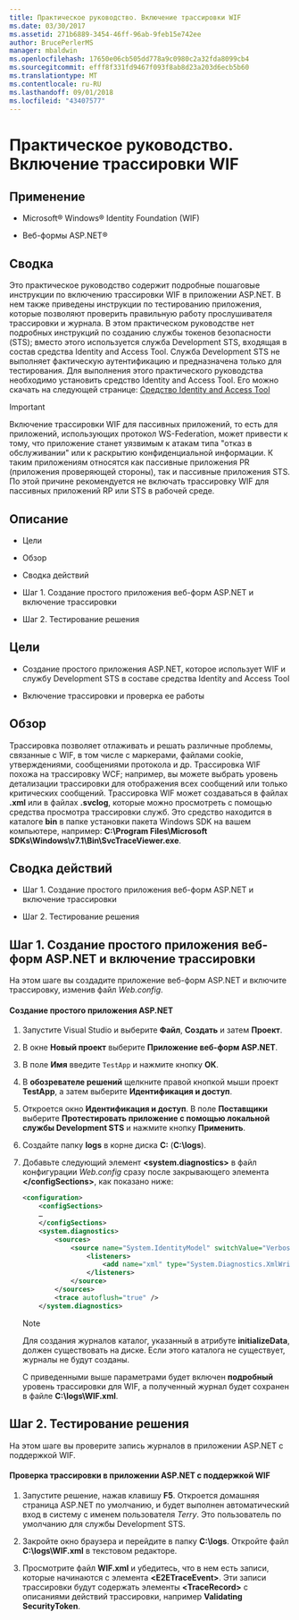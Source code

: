 ```yaml
---
title: Практическое руководство. Включение трассировки WIF
ms.date: 03/30/2017
ms.assetid: 271b6889-3454-46ff-96ab-9feb15e742ee
author: BrucePerlerMS
manager: mbaldwin
ms.openlocfilehash: 17650e06cb505dd778a9c0980c2a32fda8099cb4
ms.sourcegitcommit: efff8f331fd9467f093f8ab8d23a203d6ecb5b60
ms.translationtype: MT
ms.contentlocale: ru-RU
ms.lasthandoff: 09/01/2018
ms.locfileid: "43407577"
---
```

# <a name="how-to-enable-wif-tracing"></a>Практическое руководство. Включение трассировки WIF
## <a name="applies-to"></a>Применение  
  
-   Microsoft® Windows® Identity Foundation (WIF)  
  
-   Веб-формы ASP.NET®  
  
## <a name="summary"></a>Сводка  
 Это практическое руководство содержит подробные пошаговые инструкции по включению трассировки WIF в приложении ASP.NET. В нем также приведены инструкции по тестированию приложения, которые позволяют проверить правильную работу прослушивателя трассировки и журнала. В этом практическом руководстве нет подробных инструкций по созданию службы токенов безопасности (STS); вместо этого используется служба Development STS, входящая в состав средства Identity and Access Tool. Служба Development STS не выполняет фактическую аутентификацию и предназначена только для тестирования. Для выполнения этого практического руководства необходимо установить средство Identity and Access Tool. Его можно скачать на следующей странице: [Средство Identity and Access Tool](https://go.microsoft.com/fwlink/?LinkID=245849)  
  
> [!IMPORTANT]
>  Включение трассировки WIF для пассивных приложений, то есть для приложений, использующих протокол WS-Federation, может привести к тому, что приложение станет уязвимым к атакам типа "отказ в обслуживании" или к раскрытию конфиденциальной информации. К таким приложениям относятся как пассивные приложения PR (приложения проверяющей стороны), так и пассивные приложения STS. По этой причине рекомендуется не включать трассировку WIF для пассивных приложений RP или STS в рабочей среде.  
  
## <a name="contents"></a>Описание  
  
-   Цели  
  
-   Обзор  
  
-   Сводка действий  
  
-   Шаг 1. Создание простого приложения веб-форм ASP.NET и включение трассировки  
  
-   Шаг 2. Тестирование решения  
  
## <a name="objectives"></a>Цели  
  
-   Создание простого приложения ASP.NET, которое использует WIF и службу Development STS в составе средства Identity and Access Tool  
  
-   Включение трассировки и проверка ее работы  
  
## <a name="overview"></a>Обзор  
 Трассировка позволяет отлаживать и решать различные проблемы, связанные с WIF, в том числе с маркерами, файлами cookie, утверждениями, сообщениями протокола и др. Трассировка WIF похожа на трассировку WCF; например, вы можете выбрать уровень детализации трассировки для отображения всех сообщений или только критических сообщений. Трассировка WIF может создаваться в файлах **.xml** или в файлах **.svclog**, которые можно просмотреть с помощью средства просмотра трассировки служб. Это средство находится в каталоге **bin** в папке установки пакета Windows SDK на вашем компьютере, например: **C:\Program Files\Microsoft SDKs\Windows\v7.1\Bin\SvcTraceViewer.exe**.  
  
## <a name="summary-of-steps"></a>Сводка действий  
  
-   Шаг 1. Создание простого приложения веб-форм ASP.NET и включение трассировки  
  
-   Шаг 2. Тестирование решения  
  
## <a name="step-1--create-a-simple-aspnet-web-forms-application-and-enable-tracing"></a>Шаг 1. Создание простого приложения веб-форм ASP.NET и включение трассировки  
 На этом шаге вы создадите приложение веб-форм ASP.NET и включите трассировку, изменив файл *Web.config*.  
  
#### <a name="to-create-a-simple-aspnet-application"></a>Создание простого приложения ASP.NET  
  
1.  Запустите Visual Studio и выберите **Файл**, **Создать** и затем **Проект**.  
  
2.  В окне **Новый проект** выберите **Приложение веб-форм ASP.NET**.  
  
3.  В поле **Имя** введите `TestApp` и нажмите кнопку **ОК**.  
  
4.  В **обозревателе решений** щелкните правой кнопкой мыши проект **TestApp**, а затем выберите **Идентификация и доступ**.  
  
5.  Откроется окно **Идентификация и доступ**. В поле **Поставщики** выберите **Протестировать приложение с помощью локальной службы Development STS** и нажмите кнопку **Применить**.  
  
6.  Создайте папку **logs** в корне диска **C:** (**C:\logs**).  
  
7.  Добавьте следующий элемент **\<system.diagnostics>** в файл конфигурации *Web.config* сразу после закрывающего элемента **\</configSections>**, как показано ниже:  
  
    ```xml  
    <configuration>  
        <configSections>  
        …  
        </configSections>  
        <system.diagnostics>  
            <sources>  
                <source name="System.IdentityModel" switchValue="Verbose">  
                    <listeners>  
                        <add name="xml" type="System.Diagnostics.XmlWriterTraceListener" initializeData="C:\logs\WIF.xml" />  
                    </listeners>  
                </source>  
            </sources>  
            <trace autoflush="true" />  
        </system.diagnostics>  
    ```  
  
    > [!NOTE]
    >  Для создания журналов каталог, указанный в атрибуте **initializeData**, должен существовать на диске. Если этого каталога не существует, журналы не будут созданы.  
  
     С приведенными выше параметрами будет включен **подробный** уровень трассировки для WIF, а полученный журнал будет сохранен в файле **C:\logs\WIF.xml**.  
  
## <a name="step-2--test-your-solution"></a>Шаг 2. Тестирование решения  
 На этом шаге вы проверите запись журналов в приложении ASP.NET с поддержкой WIF.  
  
#### <a name="to-test-your-wif-enabled-aspnet-application-for-successful-tracing"></a>Проверка трассировки в приложении ASP.NET с поддержкой WIF  
  
1.  Запустите решение, нажав клавишу **F5**. Откроется домашняя страница ASP.NET по умолчанию, и будет выполнен автоматический вход в систему с именем пользователя *Terry*. Это пользователь по умолчанию для службы Development STS.  
  
2.  Закройте окно браузера и перейдите в папку **C:\logs**. Откройте файл **C:\logs\WIF.xml** в текстовом редакторе.  
  
3.  Просмотрите файл **WIF.xml** и убедитесь, что в нем есть записи, которые начинаются с элемента **\<E2ETraceEvent>**. Эти записи трассировки будут содержать элементы **\<TraceRecord>** с описаниями действий трассировки, например **Validating SecurityToken**.
